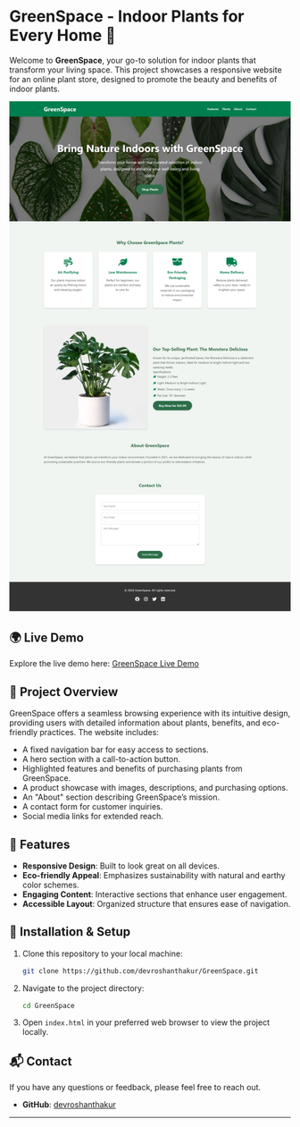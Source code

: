 # GreenSpace - Indoor Plants for Every Home 🌿

Welcome to **GreenSpace**, your go-to solution for indoor plants that transform your living space. This project showcases a responsive website for an online plant store, designed to promote the beauty and benefits of indoor plants.

![GreenSpace Screenshot](https://github.com/devroshanthakur/GreenSpace/blob/e93ba4103fdd81d6ee8d6c558d088b20c5447823/GreenSpace-website.png)

## 🌍 Live Demo

Explore the live demo here: [GreenSpace Live Demo](https://codepen.io/Roshan-Thakur-the-decoder/pen/zYgwJVy)

## 📝 Project Overview

GreenSpace offers a seamless browsing experience with its intuitive design, providing users with detailed information about plants, benefits, and eco-friendly practices. The website includes:

- A fixed navigation bar for easy access to sections.
- A hero section with a call-to-action button.
- Highlighted features and benefits of purchasing plants from GreenSpace.
- A product showcase with images, descriptions, and purchasing options.
- An "About" section describing GreenSpace’s mission.
- A contact form for customer inquiries.
- Social media links for extended reach.

## 🔧 Features

- **Responsive Design**: Built to look great on all devices.
- **Eco-friendly Appeal**: Emphasizes sustainability with natural and earthy color schemes.
- **Engaging Content**: Interactive sections that enhance user engagement.
- **Accessible Layout**: Organized structure that ensures ease of navigation.

## 🚀 Installation & Setup

1. Clone this repository to your local machine:
   ```bash
   git clone https://github.com/devroshanthakur/GreenSpace.git
   ```
2. Navigate to the project directory:
   ```bash
   cd GreenSpace
   ```
3. Open `index.html` in your preferred web browser to view the project locally.

## 📬 Contact

If you have any questions or feedback, please feel free to reach out.

- **GitHub**: [devroshanthakur](https://github.com/devroshanthakur)

---
